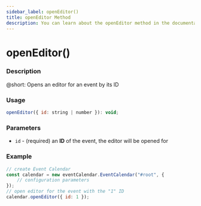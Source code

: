 ```yaml
---
sidebar_label: openEditor()
title: openEditor Method
description: You can learn about the openEditor method in the documentation of the DHTMLX JavaScript Event Calendar library. Browse developer guides and API reference, try out code examples and live demos, and download a free 30-day evaluation version of DHTMLX Event Calendar.
---
```


# openEditor()

### Description

@short: Opens an editor for an event by its ID

### Usage

~~~jsx {}
openEditor({ id: string | number }): void;
~~~

### Parameters

- `id` - (required) an **ID** of the event, the editor will be opened for 

### Example

~~~jsx {6}
// create Event Calendar
const calendar = new eventCalendar.EventCalendar("#root", {
    // configuration parameters
});
// open editor for the event with the "1" ID
calendar.openEditor({ id: 1 });
~~~
